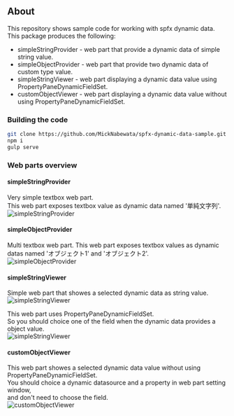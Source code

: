 ## About

This repository shows sample code for working with spfx dynamic data.  
This package produces the following:

* simpleStringProvider - web part that provide a dynamic data of simple string value.
* simpleObjectProvider - web part that provide two dynamic data of custom type value.
* simpleStringViewer - web part displaying a dynamic data value using PropertyPaneDynamicFieldSet.
* customObjectViewer - web part displaying a dynamic data value without using PropertyPaneDynamicFieldSet.

### Building the code

```bash
git clone https://github.com/MickNabewata/spfx-dynamic-data-sample.git
npm i
gulp serve
```

### Web parts overview

#### simpleStringProvider

Very simple textbox web part.  
This web part exposes textbox value as dynamic data named '単純文字列'.  
![simpleStringProvider](https://cdn-ak.f.st-hatena.com/images/fotolife/m/micknabewata/20190703/20190703155334.png "simpleStringProvider")

#### simpleObjectProvider

Multi textbox web part.
This web part exposes textbox values as dynamic datas named 'オブジェクト1' and 'オブジェクト2'.  
![simpleObjectProvider](https://cdn-ak.f.st-hatena.com/images/fotolife/m/micknabewata/20190703/20190703155343.png "simpleObjectProvider")

#### simpleStringViewer

Simple web part that showes a selected dynamic data as string value.  
![simpleStringViewer](https://cdn-ak.f.st-hatena.com/images/fotolife/m/micknabewata/20190703/20190703155337.png "simpleStringViewer")
  
This web part uses PropertyPaneDynamicFieldSet.  
So you should choice one of the field when the dynamic data provides a object value.  
![simpleStringViewer](https://cdn-ak.f.st-hatena.com/images/fotolife/m/micknabewata/20190703/20190703155340.png "simpleStringViewer")

#### customObjectViewer

This web part showes a selected dynamic data value without using PropertyPaneDynamicFieldSet.  
You should choice a dynamic datasource and a property in web part setting window,  
and don't need to choose the field.  
![customObjectViewer](https://cdn-ak.f.st-hatena.com/images/fotolife/m/micknabewata/20190703/20190703155346.png "customObjectViewer")